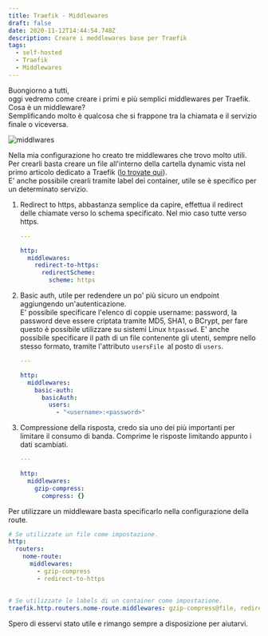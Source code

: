 ```yaml
---
title: Traefik - Middlewares
draft: false
date: 2020-11-12T14:44:54.748Z
description: Creare i meddlewares base per Traefik
tags:
  - self-hosted
  - Traefik
  - Middlewares
---
```

Buongiorno a tutti,\
oggi vedremo come creare i primi e più semplici middlewares per Traefik.\
Cosa è un middleware? \
Semplificando molto è qualcosa che si frappone tra la chiamata e il servizio finale o viceversa.

![middlwares](https://doc.traefik.io/traefik/assets/img/middleware/overview.png "Esempio middlewares Traefik")

Nella mia configurazione ho creato tre middlewares che trovo molto utili. Per crearli basta creare un file all'interno della cartella dynamic vista nel primo articolo dedicato a Traefik ([lo trovate qui](/posts/2020-11-04-traefik-intro/)). \
E' anche possibile crearli tramite label dei container, utile se è specifico per un determinato servizio.

1. Redirect to https, abbastanza semplice da capire, effettua il redirect delle chiamate verso lo schema specificato. Nel mio caso tutte verso https.

   ```yaml
   ---

   http:
     middlewares:
       redirect-to-https:
         redirectScheme:
           scheme: https
   ```


2. Basic auth, utile per redendere un po' più sicuro un endpoint aggiungendo un'autenticazione.\
   E' possibile specificare l'elenco di coppie username: password, la password deve essere criptata tramite MD5, SHA1, o BCrypt, per fare questo è possibile utilizzare su sistemi Linux `htpasswd`. E' anche possibile specificare il path di un file contenente gli utenti, sempre nello stesso formato, tramite l'attributo `usersFile `al posto di `users`.

   ```yaml
   ---

   http:
     middlewares:
       basic-auth:
         basicAuth:
           users:
             - "<username>:<password>"
   ```
3. Compressione della risposta, credo sia uno dei più importanti per limitare il consumo di banda. Comprime le risposte limitando appunto i dati scambiati.

   ```yaml
   ---

   http:
     middlewares:
       gzip-compress:
         compress: {}
   ```

Per utilizzare un middleware basta specificarlo nella configurazione della route.

```yaml
# Se utilizzate un file come impostazione.
http:
  routers:
    nome-route:
      middlewares:
        - gzip-compress
        - redirect-to-https
        
        
# Se utilizzate le labels di un container come impostazione.
traefik.http.routers.nome-route.middlewares: gzip-compress@file, redirect-to-https@file
```

Spero di esservi stato utile e rimango sempre a disposizione per aiutarvi.